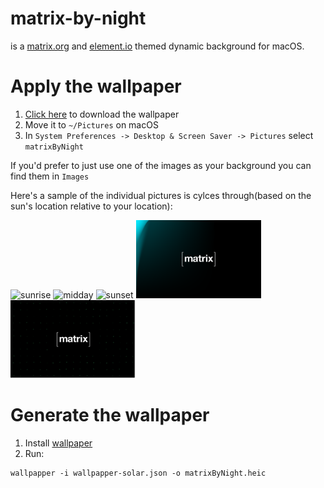 # matrix-by-night
 is a [matrix.org](http://matrix.org) and [element.io](http://element.io) themed dynamic background for macOS.

# Apply the wallpaper
1. [Click here](https://github.com/langleyd/matrix-by-night/raw/main/matrixByNight.heic) to download the wallpaper
2. Move it to `~/Pictures` on macOS
3. In `System Preferences -> Desktop & Screen Saver -> Pictures` select `matrixByNight`

If you'd prefer to just use one of the images as your background you can find them in `Images`

Here's a sample of the individual pictures is cylces through(based on the sun's location relative to your location):

<img width="200" alt="sunrise" src="Images/sunrise.png?raw=true"> <img width="200" alt="midday" src="Images/midday.png?raw=true">
<img width="200" alt="sunset" src="Images/sunset.png?raw=true"> <img width="200" alt="nighttime" src="Images/nighttime.png?raw=true">
<img width="200" alt="midnight" src="Images/midnight.png?raw=true">

# Generate the wallpaper
1. Install [wallpaper](https://github.com/mczachurski/wallpapper)
2. Run:
```
wallpapper -i wallpapper-solar.json -o matrixByNight.heic
```
